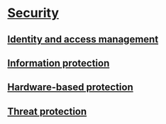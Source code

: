 # [Security](index.yml)
## [Identity and access management](identity-protection/index.md)
## [Information protection](information-protection/index.md)
## [Hardware-based protection](hardware-protection/index.md)
## [Threat protection](threat-protection/index.md)


